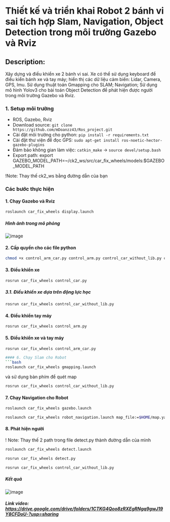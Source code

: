 # Thiết kế và triển khai Robot 2 bánh vi sai tích hợp Slam, Navigation, Object Detection trong môi trường Gazebo và Rviz
## Description:
Xây dựng và điều khiển xe 2 bánh vi sai. Xe có thể sử dụng keyboard để điều kiển bánh xe và tay máy; hiển thị các dữ liệu cảm biến: Lidar, Camera, GPS, Imu. Sử dụng thuật toán Gmapping cho SLAM; Navigation; Sử dụng mô hình Yolov3 cho bài toán Object Detection để phát hiện được người trong môi trường Gazebo và Rviz.
### 1. Setup môi trường
- ROS, Gazebo, Rviz
- Download source:
```git clone https://github.com/mDoanzz43/Ros_project.git```
- Cài đặt môi trường cho python:
```pip install -r requirements.txt```
- Cài đặt thư viện để đọc GPS:
```sudo apt-get install ros-noetic-hector-gazebo-plugins```
- Đảm bảo không gian làm việc:
```catkin_make``` -> ```source devel/setup.bash```
- Export path: export GAZEBO_MODEL_PATH=~/ck2_ws/src/car_fix_wheels/models:$GAZEBO_MODEL_PATH
  
!Note: Thay thế ck2_ws bằng đường dẫn của bạn
### Các bước thực hiện
#### 1. Chạy Gazebo và Rviz
``` bash 
roslaunch car_fix_wheels display.launch
```

##### Hình ảnh trong mô phỏng
![image](https://github.com/user-attachments/assets/cafd41bc-ec39-40a1-b222-8e21ccae0555)
#### 2. Cấp quyền cho các file python
```bash
chmod +x control_arm_car.py control_arm.py control_car_without_lib.py control_car.py detect.py
```
#### 3. Điều khiển xe
```bash 
rosrun car_fix_wheels control_car.py
``` 
##### 3.1. Điều khiển xe dựa trên động lực học
```bash 
rosrun car_fix_wheels control_car_without_lib.py
```
#### 4. Điều khiển tay máy
```bash 
rosrun car_fix_wheels control_arm.py
```
#### 5. Điều khiển xe và tay máy 
```bash 
rosrun car_fix_wheels control_arm_car.py

#### 6. Chạy Slam cho Robot 
```bash
roslaunch car_fix_wheels gmapping.launch
```
và sử dụng bàn phím để quét map
```bash
rosrun car_fix_wheels control_car_without_lib.py
```
#### 7. Chạy Navigation cho Robot
```bash
roslaunch car_fix_wheels gazebo.launch
```
```bash
roslaunch car_fix_wheels robot_navigation.launch map_file:=$HOME/map.yaml
```
#### 8. Phát hiện người 
! Note: Thay thế 2 path trong file detect.py thành đường dẫn của mình
```bash
roslaunch car_fix_wheels detect.launch
```
```bash 
rosrun car_fix_wheels detect.py
```
```bash
rosrun car_fix_wheels control_car_without_lib.py
```
##### Kết quả
![image](https://github.com/user-attachments/assets/4dbdaf52-18b8-4e3d-9577-abe4ebd02afb)
##### Link video: https://drive.google.com/drive/folders/1CTKG4Qoo8zRXEgRNgq9gwJ19Y8CFDoU-?usp=sharing
